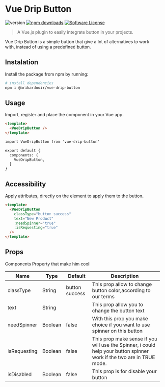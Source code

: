 # Vue Drip Button 
![version](https://img.shields.io/npm/v/@arikardnoir/vue-drip-button) [![npm downloads](https://img.shields.io/npm/dt/@arikardnoir/vue-drip-button.svg)](https://www.npmjs.com/package/@arikardnoir/vue-drip-button) <a href="https://www.npmjs.com/package/@arikardnoir/vue-drip-button"> [![Software License](https://img.shields.io/npm/l/@arikardnoir/vue-drip-button)](LICENSE)
> A Vue.js plugin to easily integrate button in your projects.

Vue Drip Button is a simple button that give a lot of alternatives to work with, instead of using a predefined button.


## Instalation
Install the package from npm by running:
``` bash
# install dependencies
npm i @arikardnoir/vue-drip-button
```

## Usage
Import, register and place the component in your Vue app.
```html
<template>
  <VueDripButton />
</template>
```

```html
import VueDripButton from 'vue-drip-button'

export default {
  components: {
    VueDripButton,
  }
}
```

## Accessibility
Apply attributes, directly on the element to apply them to the button.
```html
<template>
  <VueDripButton
    classType="button success"
    text="New Product"
    :needSpinner="true"
    :isRequesting="true"
  />
</template>
```

## Props
Components Property that make him cool

|Name              |Type          |Default           |Description                                           |
|------------------|--------------|------------------|------------------------------------------------------|
|classType         |String        |button success    |This prop allow to change button color,according to our terms
|text              |String        |                  |This prop allow you to change the button text
|needSpinner       |Boolean       |false             |With this prop you make choice if you want to use spinner on this button
|isRequesting      |Boolean       |false             |This prop make sense if you will use the Spinner, i could help your button spinner work if the two are in TRUE mode.
|isDisabled        |Boolean       |false             |This prop is for disable your button

